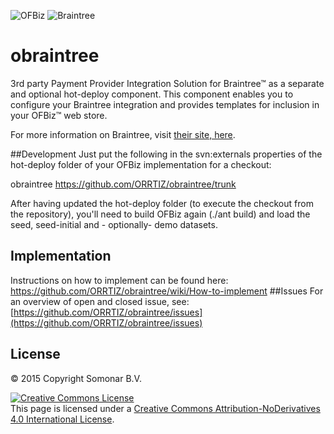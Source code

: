 <!--- © 2015 Copyright Somonar B.V. 
 <!-- This page is licensed under a <a rel="license" href="http://creativecommons.org/licenses/by-nd/4.0/">Creative Commons Attribution-NoDerivatives 4.0 International License</a>-->


![OFBiz](http://ofbiz.apache.org/images/logo.png "Apache OFBiz")&nbsp;![Braintree](https://www.braintreepayments.com/images/b_logo-black-cd903517.svg "Braintree")

# obraintree
3rd party Payment Provider Integration Solution for Braintree&trade; as a separate and optional hot-deploy component. This component enables you to configure your Braintree integration and provides templates for inclusion in your OFBiz&trade; web store.

For more information on Braintree, visit [their site, here](https://www.braintreepayments.com).

##Development
Just put the following in the svn:externals properties of the hot-deploy folder of your OFBiz implementation for a checkout:

obraintree         https://github.com/ORRTIZ/obraintree/trunk

After having updated the hot-deploy folder (to execute the checkout from the repository), you'll need to build OFBiz again (./ant build) and load the seed, seed-initial and  - optionally- demo datasets.

## Implementation
Instructions on how to implement can be found here: https://github.com/ORRTIZ/obraintree/wiki/How-to-implement
##Issues
For an overview of open and closed issue, see: [https://github.com/ORRTIZ/obraintree/issues](https://github.com/ORRTIZ/obraintree/issues)



## License
© 2015 Copyright Somonar B.V.

<a rel="license" href="http://creativecommons.org/licenses/by-nd/4.0/"><img alt="Creative Commons License" style="border-width:0" src="https://i.creativecommons.org/l/by-nd/4.0/88x31.png" /></a><br />This page is licensed under a <a rel="license" href="http://creativecommons.org/licenses/by-nd/4.0/">Creative Commons Attribution-NoDerivatives 4.0 International License</a>.

